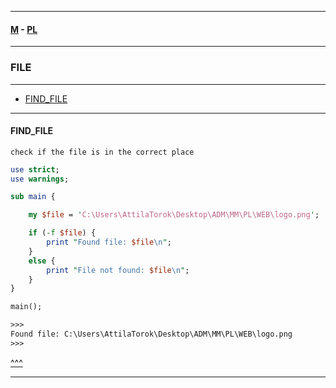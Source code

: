 
---

#### [M](https://github.com/ttltrk/TTT/blob/master/menu.md) - [PL](https://github.com/ttltrk/TTT/blob/master/PL/PL.md)

---

### FILE

---

* [FIND_FILE](#FIND_FILE)

---

#### FIND_FILE

```
check if the file is in the correct place
```

```pl
use strict;
use warnings;

sub main {

    my $file = 'C:\Users\AttilaTorok\Desktop\ADM\MM\PL\WEB\logo.png';

    if (-f $file) {
        print "Found file: $file\n";
    }
    else {
        print "File not found: $file\n";
    }
}

main();

>>>
Found file: C:\Users\AttilaTorok\Desktop\ADM\MM\PL\WEB\logo.png
>>>
```

[^^^](#FILE)

---
